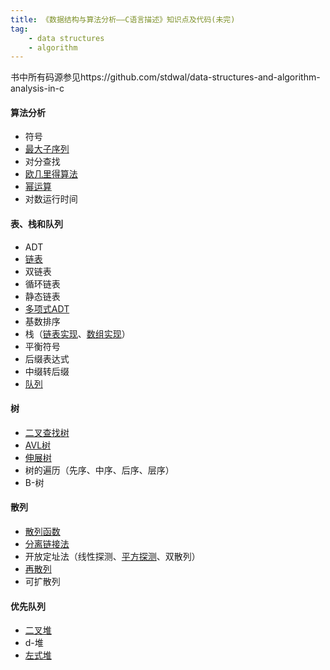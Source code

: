 ```yaml
---
title: 《数据结构与算法分析——C语言描述》知识点及代码(未完)
tag:
    - data structures
    - algorithm
---
```


书中所有码源参见https://github.com/stdwal/data-structures-and-algorithm-analysis-in-c

<!--more-->

#### 算法分析
* 符号
* [最大子序列](https://github.com/stdwal/data-structures-and-algorithm-analysis-in-c/blob/master/code/max_sum.c)
* 对分查找
* [欧几里得算法](https://github.com/stdwal/data-structures-and-algorithm-analysis-in-c/blob/master/code/fig2_10.c)
* [幂运算](https://github.com/stdwal/data-structures-and-algorithm-analysis-in-c/blob/master/code/fig2_11.c)
* 对数运行时间

#### 表、栈和队列
* ADT
* [链表](https://github.com/stdwal/data-structures-and-algorithm-analysis-in-c/blob/master/code/list.c)
* 双链表
* 循环链表
* 静态链表
* [多项式ADT](https://github.com/stdwal/data-structures-and-algorithm-analysis-in-c/blob/master/code/poly.c)
* 基数排序
* 栈（[链表实现](https://github.com/stdwal/data-structures-and-algorithm-analysis-in-c/blob/master/code/stackli.c)、[数组实现](https://github.com/stdwal/data-structures-and-algorithm-analysis-in-c/blob/master/code/stackar.c)）
* 平衡符号
* 后缀表达式
* 中缀转后缀
* [队列](https://github.com/stdwal/data-structures-and-algorithm-analysis-in-c/blob/master/code/queue.c)

#### 树
* [二叉查找树](https://github.com/stdwal/data-structures-and-algorithm-analysis-in-c/blob/master/code/tree.c)
* [AVL树](https://github.com/stdwal/data-structures-and-algorithm-analysis-in-c/blob/master/code/avltree.c)
* [伸展树](https://github.com/stdwal/data-structures-and-algorithm-analysis-in-c/blob/master/code/splay.c)
* 树的遍历（先序、中序、后序、层序）
* B-树

#### 散列
* [散列函数](https://github.com/stdwal/data-structures-and-algorithm-analysis-in-c/blob/master/code/hashfunc.c)
* [分离链接法](https://github.com/stdwal/data-structures-and-algorithm-analysis-in-c/blob/master/code/hashsep.c)
* 开放定址法（线性探测、[平方探测](https://github.com/stdwal/data-structures-and-algorithm-analysis-in-c/blob/master/code/hashquad.c)、双散列）
* [再散列](https://github.com/stdwal/data-structures-and-algorithm-analysis-in-c/blob/master/code/hashquad.c)
* 可扩散列

#### 优先队列
* [二叉堆](https://github.com/stdwal/data-structures-and-algorithm-analysis-in-c/blob/master/code/binheap.c)
* d-堆
* [左式堆](https://github.com/stdwal/data-structures-and-algorithm-analysis-in-c/blob/master/code/leftheap.c)

